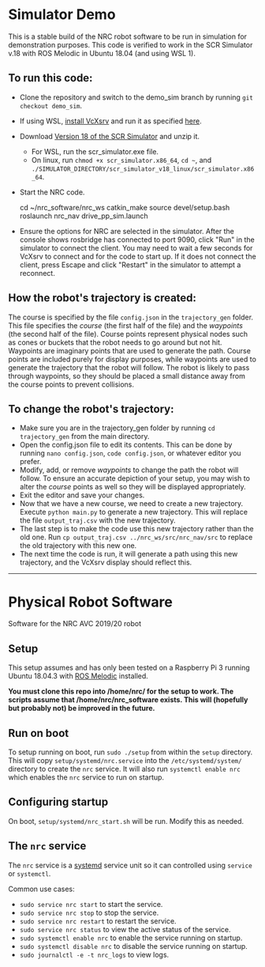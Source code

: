 # Simulator Demo

This is a stable build of the NRC robot software to be run in simulation for demonstration purposes.
This code is verified to work in the SCR Simulator v.18 with ROS Melodic in Ubuntu 18.04 (and using WSL 1).

## To run this code:
 - Clone the repository and switch to the demo_sim branch by running `git checkout demo_sim`.
 - If using WSL, [install VcXsrv](https://sourceforge.net/projects/vcxsrv/) and run it as specified [here](https://janbernloehr.de/2017/06/10/ros-windows#install-vcxsrv).
 - Download [Version 18 of the SCR Simulator](https://github.com/SoonerRobotics/scr_simulator/releases/tag/v18) and unzip it.
    - For WSL, run the scr_simulator.exe file.
    - On linux, run `chmod +x scr_simulator.x86_64`, `cd ~`, and `./SIMULATOR_DIRECTORY/scr_simulator_v18_linux/scr_simulator.x86_64`.
 - Start the NRC code.
    
    cd ~/nrc_software/nrc_ws
    catkin_make
    source devel/setup.bash
    roslaunch nrc_nav drive_pp_sim.launch

 - Ensure the options for NRC are selected in the simulator. After the console shows rosbridge has connected to port 9090, click "Run" in the simulator to connect the client. You may need to wait a few seconds for VcXsrv to connect and for the code to start up. If it does not connect the client, press Escape and click "Restart" in the simulator to attempt a reconnect.

## How the robot's trajectory is created:

The course is specified by the file `config.json` in the `trajectory_gen` folder. This file specifies the _course_ (the first half of the file) and the _waypoints_ (the second half of the file). Course points represent physical nodes such as cones or buckets that the robot needs to go around but not hit. Waypoints are imaginary points that are used to generate the path. Course points are included purely for display purposes, while waypoints are used to generate the trajectory that the robot will follow. The robot is likely to pass through waypoints, so they should be placed a small distance away from the course points to prevent collisions.

## To change the robot's trajectory:
 - Make sure you are in the trajectory_gen folder by running `cd trajectory_gen` from the main directory.
 - Open the config.json file to edit its contents. This can be done by running `nano config.json`, `code config.json`, or whatever editor you prefer. 
 - Modify, add, or remove _waypoints_ to change the path the robot will follow. To ensure an accurate depiction of your setup, you may wish to alter the _course_ points as well so they will be displayed appropriately.
 - Exit the editor and save your changes. 
 - Now that we have a new course, we need to create a new trajectory. Execute `python main.py` to generate a new trajectory. This will replace the file `output_traj.csv` with the new trajectory.
 - The last step is to make the code use this new trajectory rather than the old one. Run `cp output_traj.csv ../nrc_ws/src/nrc_nav/src` to replace the old trajectory with this new one.
 - The next time the code is run, it will generate a path using this new trajectory, and the VcXsrv display should reflect this.

---

# Physical Robot Software
Software for the NRC AVC 2019/20 robot

## Setup

This setup assumes and has only been tested on a Raspberry Pi 3 running Ubuntu 18.04.3 with [ROS Melodic](http://wiki.ros.org/melodic) installed.

**You must clone this repo into /home/nrc/ for the setup to work. The scripts assume that /home/nrc/nrc_software exists. This will (hopefully but probably not) be improved in the future.**

## Run on boot

To setup running on boot, run `sudo ./setup` from within the `setup` directory. This will copy `setup/systemd/nrc.service` into the `/etc/systemd/system/` directory to create the `nrc` service. It will also run `systemctl enable nrc` which enables the `nrc` service to run on startup.

## Configuring startup

On boot, `setup/systemd/nrc_start.sh` will be run. Modify this as needed.

## The `nrc` service

The `nrc` service is a [systemd](https://www.freedesktop.org/software/systemd/man/systemd.service.html) service unit so it can controlled using `service` or `systemctl`.

Common use cases:
 - `sudo service nrc start` to start the service.
 - `sudo service nrc stop` to stop the service.
 - `sudo service nrc restart` to restart the service.
 - `sudo service nrc status` to view the active status of the service.
 - `sudo systemctl enable nrc` to enable the service running on startup.
 - `sudo systemctl disable nrc` to disable the service running on startup.
 - `sudo journalctl -e -t nrc_logs` to view logs.
